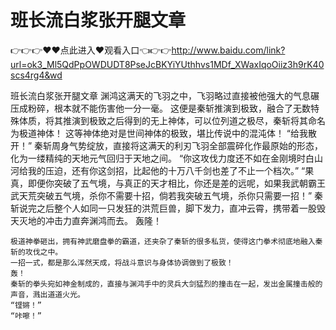 # 班长流白浆张开腿文章

👉👉👉♥♥点此进入♥观看入口👈👉👉http://www.baidu.com/link?url=ok3_Ml5QdPpOWDUDT8PseJcBKYiYUthhvs1MDf_XWaxIqoOiiz3h9rK40scs4rg4&wd


班长流白浆张开腿文章
渊鸿这满天的飞羽之中，飞羽略过直接被他强大的气息碾压成粉碎，根本就不能伤害他一分一毫。
    这便是秦斩推演到极致，融合了无数特殊体质，将其推演到极致之后得到的无上神体，可以位列道之极尽，秦斩将其命名为极道神体！
    这等神体绝对是世间神体的极致，堪比传说中的混沌体！
    “给我散开！”
    秦斩周身气势绽放，直接将这满天的利刃飞羽全部震碎化作最原始的形态，化为一缕精纯的天地元气回归于天地之间。
    “你这攻伐力度还不如在金刚境时白山河给我的压迫，还有你这剑招，比起他的十万八千剑也差了不止一个档次。”
    “果真，即便你突破了五气境，与真正的天才相比，你还是差的远呢，如果我武朝霸王武天荒突破五气境，杀你不需要十招，倘若我突破五气境，杀你只需要一招！”
    秦斩说完之后整个人如同一只发狂的洪荒巨兽，脚下发力，直冲云霄，携带着一股毁天灭地的冲击力直奔渊鸿而去。
    轰隆！
    
    极道神拳砸出，拥有神武磨盘拳的霸道，还夹杂了秦斩的很多私货，使得这门拳术彻底地融入秦斩的攻伐之中。
    一招一式，都是那么浑然天成，将战斗意识与身体协调做到了极致！
    轰！
    秦斩的拳头宛如神金制成的，直接与渊鸿手中的灵兵大剑猛烈的撞击在一起，发出金属撞击般的声音，溅出道道火光。
    “铿锵！”
    “咔嚓！”
